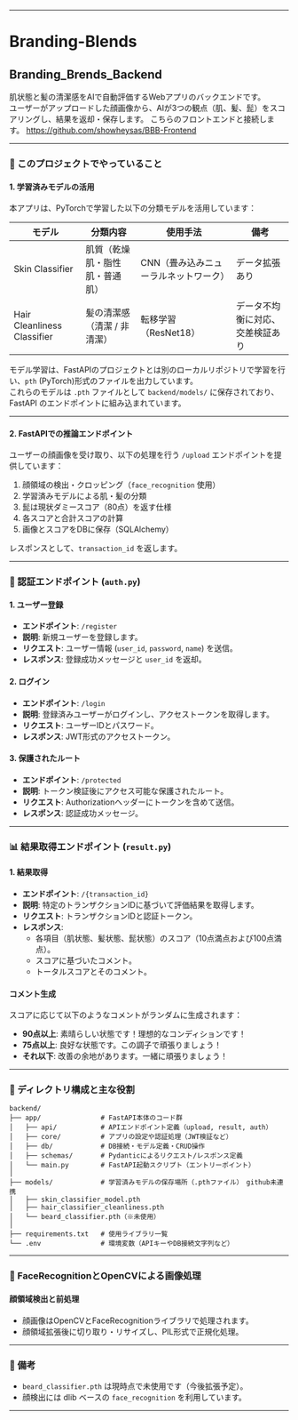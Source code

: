 
---

# Branding-Blends

## Branding_Brends_Backend

肌状態と髪の清潔感をAIで自動評価するWebアプリのバックエンドです。  
ユーザーがアップロードした顔画像から、AIが3つの観点（肌、髪、髭）をスコアリングし、結果を返却・保存します。
こちらのフロントエンドと接続します。
https://github.com/showheysas/BBB-Frontend

---

### 🧠 このプロジェクトでやっていること

#### 1. 学習済みモデルの活用

本アプリは、PyTorchで学習した以下の分類モデルを活用しています：

| モデル                  | 分類内容                     | 使用手法                     | 備考                                |
|-------------------------|------------------------------|------------------------------|-------------------------------------|
| Skin Classifier         | 肌質（乾燥肌・脂性肌・普通肌） | CNN（畳み込みニューラルネットワーク） | データ拡張あり                     |
| Hair Cleanliness Classifier | 髪の清潔感（清潔 / 非清潔）   | 転移学習（ResNet18）          | データ不均衡に対応、交差検証あり   |

モデル学習は、FastAPIのプロジェクトとは別のローカルリポジトリで学習を行い、`pth` (PyTorch)形式のファイルを出力しています。  
これらのモデルは `.pth` ファイルとして `backend/models/` に保存されており、FastAPI のエンドポイントに組み込まれています。  

---

#### 2. FastAPIでの推論エンドポイント

ユーザーの顔画像を受け取り、以下の処理を行う `/upload` エンドポイントを提供しています：

1. 顔領域の検出・クロッピング（`face_recognition` 使用）  
2. 学習済みモデルによる肌・髪の分類  
3. 髭は現状ダミースコア（80点）を返す仕様  
4. 各スコアと合計スコアの計算  
5. 画像とスコアをDBに保存（SQLAlchemy）  

レスポンスとして、`transaction_id` を返します。

---

### 🔑 認証エンドポイント (`auth.py`)

#### **1. ユーザー登録**
- **エンドポイント**: `/register`
- **説明**: 新規ユーザーを登録します。
- **リクエスト**: ユーザー情報 (`user_id`, `password`, `name`) を送信。
- **レスポンス**: 登録成功メッセージと `user_id` を返却。

#### **2. ログイン**
- **エンドポイント**: `/login`
- **説明**: 登録済みユーザーがログインし、アクセストークンを取得します。
- **リクエスト**: ユーザーIDとパスワード。
- **レスポンス**: JWT形式のアクセストークン。

#### **3. 保護されたルート**
- **エンドポイント**: `/protected`
- **説明**: トークン検証後にアクセス可能な保護されたルート。
- **リクエスト**: Authorizationヘッダーにトークンを含めて送信。
- **レスポンス**: 認証成功メッセージ。

---

### 📊 結果取得エンドポイント (`result.py`)

#### **1. 結果取得**
- **エンドポイント**: `/{transaction_id}`
- **説明**: 特定のトランザクションIDに基づいて評価結果を取得します。
- **リクエスト**: トランザクションIDと認証トークン。
- **レスポンス**:
  - 各項目（肌状態、髪状態、髭状態）のスコア（10点満点および100点満点）。
  - スコアに基づいたコメント。
  - トータルスコアとそのコメント。

#### **コメント生成**
スコアに応じて以下のようなコメントがランダムに生成されます：
- **90点以上**: 素晴らしい状態です！理想的なコンディションです！
- **75点以上**: 良好な状態です。この調子で頑張りましょう！
- **それ以下**: 改善の余地があります。一緒に頑張りましょう！

---

### 🔧 ディレクトリ構成と主な役割

```
backend/
├── app/               # FastAPI本体のコード群
│   ├── api/           # APIエンドポイント定義（upload, result, auth）
│   ├── core/          # アプリの設定や認証処理（JWT検証など）
│   ├── db/            # DB接続・モデル定義・CRUD操作
│   ├── schemas/       # Pydanticによるリクエスト/レスポンス定義
│   └── main.py        # FastAPI起動スクリプト（エントリーポイント）
│
├── models/            # 学習済みモデルの保存場所（.pthファイル）　github未連携
│   ├── skin_classifier_model.pth
│   ├── hair_classifier_cleanliness.pth
│   └── beard_classifier.pth（※未使用）
│
├── requirements.txt   # 使用ライブラリ一覧
└── .env               # 環境変数（APIキーやDB接続文字列など）
```

---

### 🌟 FaceRecognitionとOpenCVによる画像処理

#### 顔領域検出と前処理
- 顔画像はOpenCVとFaceRecognitionライブラリで処理されます。
- 顔領域拡張後に切り取り・リサイズし、PIL形式で正規化処理。

---

### 📌 備考

- `beard_classifier.pth` は現時点で未使用です（今後拡張予定）。  
- 顔検出には dlib ベースの `face_recognition` を利用しています。  

---
